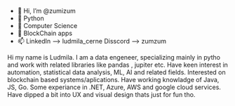 - 👋 Hi, I’m @zumizum
- 👀 Python 
- 🌱 Computer Science
- 💞️ BlockChain apps
- 📫 LinkedIn --> ludmila_cerne Disscord --> zumzum

Hi my name is Ludmila. I am a data engeneer, specializing mainly in pytho and work with related libraries like pandas , jupiter etc. Have keen interest in automation, statistical data 
analysis, ML, AI and related fields. Interested on blockchain based systems/aplications. Have working knowladge of Java, JS, Go. Some experiance in .NET, Azure, AWS and google cloud services. Have dipped a bit into UX and visual design thats just for fun tho.

<!---
zumizum/zumizum is a ✨ special ✨ repository because its `README.md` (this file) appears on your GitHub profile.
You can click the Preview link to take a look at your changes.
--->
